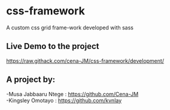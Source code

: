 # css-framework
A custom css grid frame-work developed with sass

## Live Demo to the project
https://raw.githack.com/cena-JM/css-framework/development/

## A project by:
-Musa Jabbaaru Ntege : https://github.com/Cena-JM<br>
-Kingsley Omotayo : https://github.com/kvnlay
